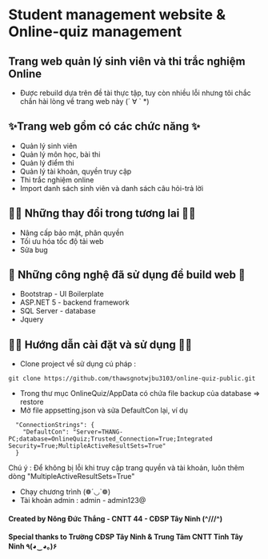 
# Student management website & Online-quiz management 
## Trang web quản lý sinh viên và thi trắc nghiệm Online
- Được rebuild dựa trên đề tài thực tập, tuy còn nhiều lỗi nhưng tôi chắc chắn hài lòng về trang web này (´ ∀ ` *)
## ✨Trang web gồm có các chức năng ✨
- Quản lý sinh viên
- Quản lý môn học, bài thi
- Quản lý điểm thi
- Quản lý tài khoản, quyền truy cập
- Thi trắc nghiệm online
- Import danh sách sinh viên và danh sách câu hỏi-trả lời
## 🤷‍♀️ Những thay đổi trong tương lai 🤷‍♀️
- Nâng cấp bảo mật, phân quyền
- Tối ưu hóa tốc độ tải web
- Sửa bug
## 🎉 Những công nghệ đã sử dụng để build web 🎉
- Bootstrap - UI Boilerplate
- ASP.NET 5 - backend framework
- SQL Server - database
- Jquery
## 🐱‍🐉 Hướng dẫn cài đặt và sử dụng 🐱‍🐉
- Clone project về sử dụng cú pháp :
```
git clone https://github.com/thawsgnotwjbu3103/online-quiz-public.git
```
- Trong thư mục OnlineQuiz/AppData có chứa file backup của database => restore
- Mở file appsetting.json và sửa DefaultCon lại, ví dụ
```
  "ConnectionStrings": {
    "DefaultCon": "Server=THANG-PC;database=OnlineQuiz;Trusted_Connection=True;Integrated Security=True;MultipleActiveResultSets=True"
  }
```
Chú ý : Để không bị lỗi khi truy cập trang quyền và tài khoản, luôn thêm dòng "MultipleActiveResultSets=True"
- Chạy chương trình (❁´◡`❁)
- Tài khoản admin : admin - admin123@

#### Created by Nông Đức Thắng - CNTT 44 - CĐSP Tây Ninh (^///^)
#### Special thanks to Trường CĐSP Tây Ninh & Trung Tâm CNTT Tỉnh Tây Ninh ٩(◕‿◕｡)۶
